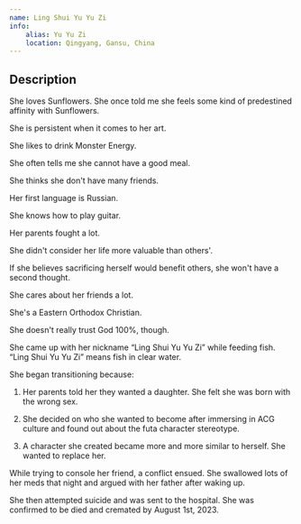 ```yaml
---
name: Ling Shui Yu Yu Zi
info:
    alias: Yu Yu Zi
    location: Qingyang, Gansu, China
---
```


## Description

She loves Sunflowers. She once told me she feels some kind of predestined affinity with Sunflowers.

She is persistent when it comes to her art.

She likes to drink Monster Energy.

She often tells me she cannot have a good meal.

She thinks she don't have many friends.

Her first language is Russian.

She knows how to play guitar.

Her parents fought a lot.

She didn't consider her life more valuable than others'.

If she believes sacrificing herself would benefit others, she won't have a second thought.

She cares about her friends a lot.

She's a Eastern Orthodox Christian.

She doesn't really trust God 100%, though.

She came up with her nickname “Ling Shui Yu Yu Zi” while feeding fish.
“Ling Shui Yu Yu Zi” means fish in clear water.

She began transitioning because:

1.  Her parents told her they wanted a daughter. She felt she was born with the wrong sex.

2.  She decided on who she wanted to become after immersing in ACG culture and found out about the futa character stereotype.

3.  A character she created became more and more similar to herself. She wanted to replace her.

While trying to console her friend, a conflict ensued. She swallowed lots of her meds that night and argued with her father after waking up.

She then attempted suicide and was sent to the hospital. She was confirmed to be died and cremated by August 1st, 2023.
